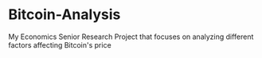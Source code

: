 # Bitcoin-Analysis
My Economics Senior Research Project that focuses on analyzing different factors affecting Bitcoin's price
